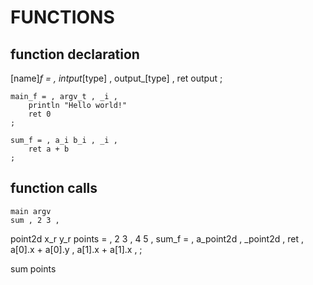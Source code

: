 # FUNCTIONS

## function declaration

[name]_f = , intput_[type] , output_[type] ,
    ret output
;

```nerva
main_f = , argv_t , _i ,
    println "Hello world!"
    ret 0
;

sum_f = , a_i b_i , _i ,
    ret a + b
;
```

## function calls

```nerva
main argv
sum , 2 3 ,
```

point2d x_r y_r
points = , 2 3 , 4 5 ,
sum_f = , a_point2d , _point2d ,
    ret , a[0].x + a[0].y , a[1].x + a[1].x ,
;

sum points
